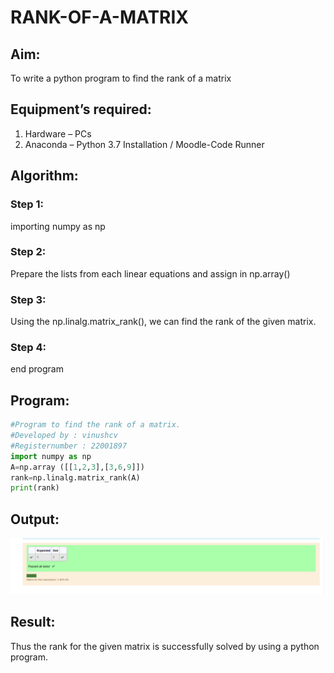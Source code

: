 # RANK-OF-A-MATRIX
## Aim:
To write a python program to find the rank of a matrix
## Equipment’s required:
1. 	Hardware – PCs
2. 	Anaconda – Python 3.7 Installation / Moodle-Code Runner
## Algorithm:
### Step 1: 
importing numpy as np
### Step 2: 
Prepare the lists from each linear equations and assign in np.array()
### Step 3: 
Using the np.linalg.matrix_rank(), we can find the rank of the given matrix.
### Step 4: 
end program
## Program:
```python
#Program to find the rank of a matrix.
#Developed by : vinushcv
#Registernumber : 22001897
import numpy as np
A=np.array ([[1,2,3],[3,6,9]])
rank=np.linalg.matrix_rank(A)
print(rank)
```
## Output:
![output](mathsrecord%202.png)
## Result:
Thus the rank for the given matrix is successfully solved by  using a python program.

